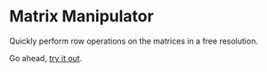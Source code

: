 # Matrix Manipulator
Quickly perform row operations on the matrices in a free resolution.  

Go ahead, [try it out](http://etdavila10.github.io/MatrixManipulator).  
